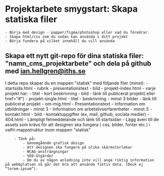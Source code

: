 # Projektarbete smygstart: Skapa statiska filer
    - Börja med design - papper/figma/photoshop eller vad du föredrar.
    - Skapa html/css som du sedan kan använda i ditt projekt
    - Börja fundera på vilket innehåll du vill använda

## Skapa ett nytt git-repo för dina statiska filer: "namn_cms_projektarbete" och dela på github med ian.hellgren@iths.se
I detta repo skapar du en mappen "statisk" med följande filer (minst):
        - startsida.html
            - rubrik
            - presentationstext
            - bild
        - projekt-index.html
            - varje projekt har:
                - titel
                - kort beskrivning
                - bild
                - länk till publicerat projekt( eller href="#")
        - projekt-single.html
            - titel
            - beskrivning
            - minst 3 bilder
            - länk till publicerat projekt
        - om-mig.html
            - Presentationstext
            - Information om utbildningar
                - minst 3
            - Information om arbetslivserfarenheter
                - minst 3
        - kontakt.html
            - bild
            - kontaktuppgifter (ex, mail, github, sociala medier)
        - 404.html
            - Lämpligt felmeddelande och länk till startsidan
        - Lägg även till de assets som krävs för att designen ska fungera ( css, bilder, fonter etc.) i valfri mappstruktur inom mappen "statisk"

        - Tänk på:
            - Genomgående grafisk design
            - Att designen ska fungera på olika skärmstorlekar
            - WCAG-ansträngningar
            - SEO-åtgärder
            - Om du av någon anledning inte vill ange riktig information på webbplatsen så går det bra att använda fiktiv data. (Dock ej “lorem-ipsum”).
